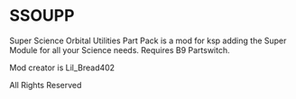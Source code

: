 # SSOUPP
Super Science Orbital Utilities Part Pack is a mod for ksp adding the Super Module for all your Science needs. Requires B9 Partswitch.

Mod creator is Lil_Bread402

All Rights Reserved
